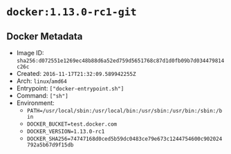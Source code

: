 # `docker:1.13.0-rc1-git`

## Docker Metadata

- Image ID: `sha256:d072551e1269ec48b88d6a52ed759d5651768c87d1d0fb09b7d034479814c26c`
- Created: `2016-11-17T21:32:09.589942255Z`
- Arch: `linux`/`amd64`
- Entrypoint: `["docker-entrypoint.sh"]`
- Command: `["sh"]`
- Environment:
  - `PATH=/usr/local/sbin:/usr/local/bin:/usr/sbin:/usr/bin:/sbin:/bin`
  - `DOCKER_BUCKET=test.docker.com`
  - `DOCKER_VERSION=1.13.0-rc1`
  - `DOCKER_SHA256=74747168d0ced5b59dc0483ce79e673c1244754600c902024792a5b67d9f15db`
